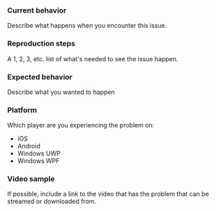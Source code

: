 ### Current behavior
Describe what happens when you encounter this issue.

### Reproduction steps
A 1, 2, 3, etc. list of what's needed to see the issue happen.

### Expected behavior
Describe what you wanted to happen

### Platform
Which player are you experiencing the problem on:
* iOS
* Android
* Windows UWP
* Windows WPF

### Video sample
If possible, include a link to the video that has the problem that can be streamed or downloaded from.
